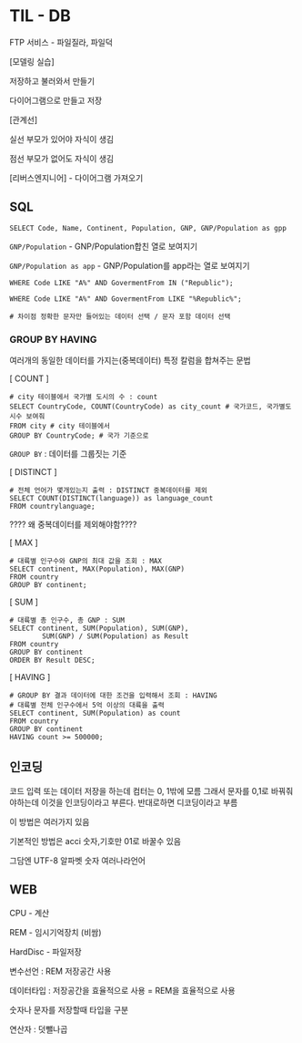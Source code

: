 # TIL - DB

FTP 서비스 - 파일질라, 파일덕

[모델링 실습]

저장하고 불러와서 만들기 

다이어그램으로 만들고 저장

[관계선]

실선 부모가 있어야 자식이 생김

점선 부모가 없어도 자식이 생김

[리버스엔지니어] - 다이어그램 가져오기



## SQL

```mysql
SELECT Code, Name, Continent, Population, GNP, GNP/Population as gpp
```

`GNP/Population` - GNP/Population합친 열로 보여지기

`GNP/Population as app` - GNP/Population를 app라는 열로 보여지기



```mysql
WHERE Code LIKE "A%" AND GovermentFrom IN ("Republic");

WHERE Code LIKE "A%" AND GovermentFrom LIKE "%Republic%";

# 차이점 정확한 문자만 들어있는 데이터 선택 / 문자 포함 데이터 선택
```



### GROUP BY HAVING

여러개의 동일한 데이터를 가지는(중복데이터) 특정 칼럼을 합쳐주는 문법

[ COUNT ]

```mysql
# city 테이블에서 국가별 도시의 수 : count
SELECT CountryCode, COUNT(CountryCode) as city_count # 국가코드, 국가별도시수 보여줘
FROM city # city 테이블에서
GROUP BY CountryCode; # 국가 기준으로
```

`GROUP BY` : 데이터를 그룹짓는 기준



[ DISTINCT ]

```mysql
# 전체 언어가 몇개있는지 출력 : DISTINCT 중복데이터를 제외
SELECT COUNT(DISTINCT(language)) as language_count
FROM countrylanguage;
```

???? 왜 중복데이터를 제외해야함????



[ MAX ]

```mysql
# 대륙별 인구수와 GNP의 최대 값을 조회 : MAX
SELECT continent, MAX(Population), MAX(GNP)
FROM country
GROUP BY continent;
```



[ SUM ]

```mysql
# 대륙별 총 인구수, 총 GNP : SUM
SELECT continent, SUM(Population), SUM(GNP),
		SUM(GNP) / SUM(Population) as Result
FROM country
GROUP BY continent
ORDER BY Result DESC;
```



[ HAVING ]

```mysql
# GROUP BY 결과 데이터에 대한 조건을 입력해서 조회 : HAVING
# 대륙별 전체 인구수에서 5억 이상의 대륙을 출력
SELECT continent, SUM(Population) as count
FROM country
GROUP BY continent
HAVING count >= 500000;
```





## 인코딩

코드 입력 또는 데이터 저장을 하는데 컴터는 0, 1밖에 모름 그래서 문자를 0,1로 바꿔줘야하는데 이것을 인코딩이라고 부른다. 반대로하면 디코딩이라고 부름

이 방법은 여러가지 있음

기본적인 방법은 acci 숫자,기호만 01로 바꿀수 있음

그담엔 UTF-8 알파벳 숫자 여러나라언어



## WEB

CPU - 계산

REM - 임시기억장치 (비쌈)

HardDisc - 파일저장



변수선언 : REM 저장공간 사용

데이터타입 : 저장공간을 효율적으로 사용 = REM을 효율적으로 사용

숫자나 문자를 저장할때 타입을 구분

연산자 : 덧뺄나곱







